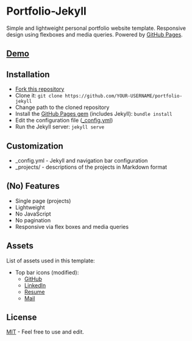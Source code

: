 # Portfolio-Jekyll

Simple and lightweight personal portfolio website template.
Responsive design using flexboxes and media queries.
Powered by [GitHub Pages](https://pages.github.com/).

## [Demo](http://jsidrach.github.io/portfolio-jekyll/)

## Installation

- [Fork this repository](https://github.com/jsidrach/portfolio-jekyll/fork)
- Clone it: `git clone https://github.com/YOUR-USERNAME/portfolio-jekyll`
- Change path to the cloned repository
- Install the [GitHub Pages gem](https://pages.github.com/) (includes Jekyll): `bundle install`
- Edit the configuration file ([_config.yml](_config.yml))
- Run the Jekyll server: `jekyll serve`

## Customization

* _config.yml - Jekyll and navigation bar configuration
* _projects/ - descriptions of the projects in Markdown format

## (No) Features

- Single page (projects)
- Lightweight
- No JavaScript
- No pagination
- Responsive via flex boxes and media queries

## Assets

List of assets used in this template:

* Top bar icons (modified):
    * [GitHub](https://www.iconfinder.com/icons/107105/github_square_icon)
    * [LinkedIn](https://www.iconfinder.com/icons/294706/circle_linkedin_icon)
    * [Resume](https://www.iconfinder.com/icons/299090/file_word_icon)
    * [Mail](https://www.iconfinder.com/icons/287559/mail_icon)

## License

[MIT](LICENSE) - Feel free to use and edit.
